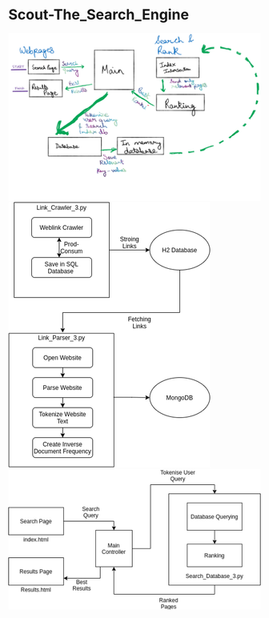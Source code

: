 # Scout-The_Search_Engine
![alt text](https://github.com/ChandraSumer/Scout-The_Search_Engine/blob/main/temp.png)
![alt text](https://github.com/ChandraSumer/Scout-The_Search_Engine/blob/main/unnamed%20(1).png)
![alt text](https://github.com/ChandraSumer/Scout-The_Search_Engine/blob/main/unnamed.png)

